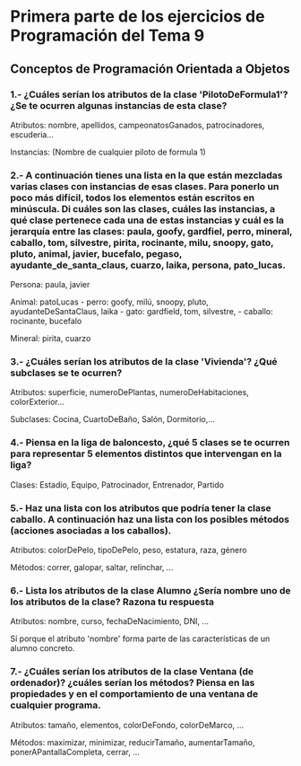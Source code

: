 # Primera parte de los ejercicios de Programación del Tema 9

## Conceptos de Programación Orientada a Objetos

### 1.- ¿Cuáles serían los atributos de la clase 'PilotoDeFormula1'? ¿Se te ocurren algunas instancias de esta clase?
<p>
Atributos: nombre, apellidos, campeonatosGanados, patrocinadores, escuderia...
</p>
<p>
Instancias: (Nombre de cualquier piloto de formula 1)
</p>

### 2.- A continuación tienes una lista en la que están mezcladas varias clases con instancias de esas clases. Para ponerlo un poco más difícil, todos los elementos están escritos en minúscula. Di cuáles son las clases, cuáles las instancias, a qué clase pertenece cada una de estas instancias y cuál es la jerarquía entre las clases: paula, goofy, gardfiel, perro, mineral, caballo, tom, silvestre, pirita, rocinante, milu, snoopy, gato, pluto, animal, javier, bucefalo, pegaso, ayudante_de_santa_claus, cuarzo, laika, persona, pato_lucas.
<p>
Persona: paula, javier
</p>
<p>
Animal: patoLucas
   - perro: goofy, milú, snoopy, pluto, ayudanteDeSantaClaus, laika
   - gato: gardfield, tom, silvestre, 
   - caballo: rocinante, bucefalo
</p>
<p>
Mineral: pirita, cuarzo
</p>

### 3.- ¿Cuáles serían los atributos de la clase 'Vivienda'? ¿Qué subclases se te ocurren?
<p>
Atributos: superficie, numeroDePlantas, numeroDeHabitaciones, colorExterior...
</p>
<p>
Subclases: Cocina, CuartoDeBaño, Salón, Dormitorio,...
</p>

### 4.- Piensa en la liga de baloncesto, ¿qué 5 clases se te ocurren para representar 5 elementos distintos que intervengan en la liga?
<p>
Clases: Estadio, Equipo, Patrocinador, Entrenador, Partido
</p>

### 5.- Haz una lista con los atributos que podría tener la clase caballo. A continuación haz una lista con los posibles métodos (acciones asociadas a los caballos).
<p>
Atributos: colorDePelo, tipoDePelo, peso, estatura, raza, género
</p>
<p>
Métodos: correr, galopar, saltar, relinchar, ...
</p>

### 6.- Lista los atributos de la clase Alumno ¿Sería nombre uno de los atributos de la clase? Razona tu respuesta
<p>
  Atributos: nombre, curso, fechaDeNacimiento, DNI, ...
</p>
<p>
Sí porque el atributo 'nombre' forma parte de las características de un alumno concreto.
</p>

### 7.- ¿Cuáles serían los atributos de la clase Ventana (de ordenador)? ¿cuáles serían los métodos? Piensa en las propiedades y en el comportamiento de una ventana de cualquier programa.
<p>
Atributos: tamaño, elementos, colorDeFondo, colorDeMarco, ...
</p>
<p>
Métodos: maximizar, minimizar, reducirTamaño, aumentarTamaño, ponerAPantallaCompleta, cerrar, ...
</p>

